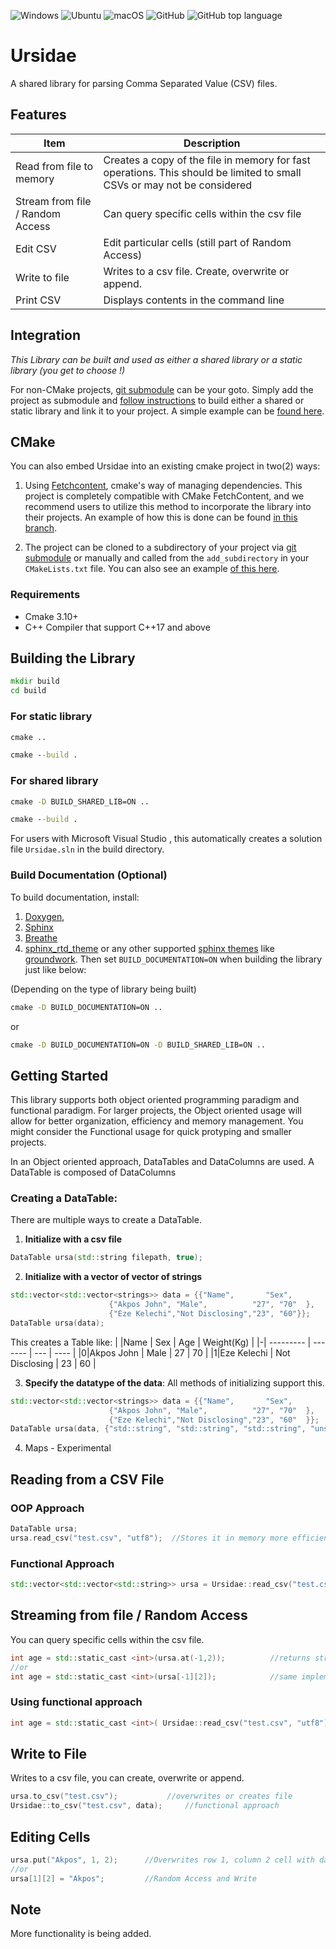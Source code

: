 ![Windows](https://github.com/uzoochogu/Ursidae/actions/workflows/windows.yml/badge.svg) 
![Ubuntu](https://github.com/uzoochogu/Ursidae/actions/workflows/ubuntu.yml/badge.svg) 
![macOS](https://github.com/uzoochogu/Ursidae/actions/workflows/macos.yml/badge.svg) 
![GitHub](https://img.shields.io/github/license/uzoochogu/Ursidae) 
![GitHub top language](https://img.shields.io/github/languages/top/uzoochogu/Ursidae) 
# Ursidae 
A shared library for parsing Comma Separated Value (CSV) files.

## Features

| Item                               | Description                                                                                                            |
| -----------                        | -----------                                                                                                            |
| Read from file to memory           | Creates a copy of the file in memory for fast operations. This should be limited to small CSVs or may not be considered|
| Stream from file / Random Access   | Can query specific cells within the csv file                                                                           |
|Edit CSV                            | Edit particular cells (still part of Random Access)                                                                    |
|Write to file                       |Writes to a csv file. Create, overwrite or append.                                                                      |
|Print CSV                           |Displays contents in the command line                                                                                   |


## Integration
*This Library can be built and used as either a shared library or a static library (you get to choose !)*

For non-CMake projects, [git submodule](https://git-scm.com/book/en/v2/Git-Tools-Submodules) can be your goto. Simply add the project as submodule and <a href="#building-the-library">follow instructions</a> to build either a shared or static library and link it to your project. A simple example can be [found here](https://github.com/uzoochogu/Ursidae/tree/examples).

## CMake
You can also embed Ursidae into an existing cmake project in two(2) ways:

1. Using [Fetchcontent](https://cmake.org/cmake/help/latest/module/FetchContent.html), cmake's way of managing dependencies. This project is completely compatible with CMake FetchContent, and we recommend users to utilize this method to incorporate the library into their projects. An example of how this is done can be found [in this branch](https://github.com/uzoochogu/Ursidae/tree/examples).

2. The project can be cloned to a subdirectory of your project via [git submodule](https://git-scm.com/book/en/v2/Git-Tools-Submodules) or manually and called from the `add_subdirectory` in your `CMakeLists.txt` file. You can also see an example [of this here](https://github.com/uzoochogu/Ursidae/tree/examples).
 

### Requirements
- Cmake 3.10+
- C++ Compiler that support C++17 and above

## Building the Library

```cmd
mkdir build
cd build
```

### For static library
```cmd
cmake ..
```
```cmd
cmake --build .
```

### For shared library 
```cmd
cmake -D BUILD_SHARED_LIB=ON ..
```
```cmd
cmake --build .
```
For users with Microsoft Visual Studio , this automatically creates a solution file `Ursidae.sln` in the build directory.

### Build Documentation (Optional)
To build documentation, install:
1. [Doxygen](https://www.doxygen.nl/download.html), 
2. [Sphinx](https://www.sphinx-doc.org/en/master/usage/installation.html) 
3. [Breathe](https://breathe.readthedocs.io/en/latest/)
4.  [sphinx_rtd_theme](https://github.com/rtfd/sphinx_rtd_theme) or any other supported [sphinx themes](https://sphinx-themes.org/) like [groundwork](https://sphinx-themes.org/sample-sites/groundwork-sphinx-theme/).
Then set `BUILD_DOCUMENTATION=ON` when building the library just like below: 

(Depending on the type of library being built) 

```cmd
cmake -D BUILD_DOCUMENTATION=ON ..
```
or

```cmd
cmake -D BUILD_DOCUMENTATION=ON -D BUILD_SHARED_LIB=ON ..
```
## Getting Started
This library supports both object oriented programming paradigm and functional paradigm. For larger projects, the Object oriented usage will allow for better organization, efficiency and memory management. You might consider the Functional usage for quick protyping and smaller projects.
<p>In an Object oriented approach, DataTables and DataColumns are used. A DataTable is composed of DataColumns</p>

### Creating a DataTable:
There are multiple ways to create a DataTable. 
1. **Initialize with a csv file**      
```c++
DataTable ursa(std::string filepath, true);              
```
2. **Initialize with a vector of vector of strings**
```c++
std::vector<std::vector<strings>> data = {{"Name",       "Sex",           "Age","Weight(Kg)"},
					  {"Akpos John", "Male",          "27", "70"  },
					  {"Eze Kelechi","Not Disclosing","23", "60"}}; 
DataTable ursa(data);
```
This creates a Table like:
| |Name 	| Sex            | Age | Weight(Kg) |
|-| ---------   | -------        | --- | ----       |
|0|Akpos John   | Male           | 27  | 70         |
|1|Eze Kelechi  | Not Disclosing | 23  | 60         |
        
3. **Specify the datatype of the data**: All methods of initializing support this.
```c++        
std::vector<std::vector<strings>> data = {{"Name",       "Sex",           "Age","Weight(Kg)"},
					  {"Akpos John", "Male",          "27", "70"  },
					  {"Eze Kelechi","Not Disclosing","23", "60"  }};
DataTable ursa(data, {"std::string", "std::string", "std::string", "unsigned int", "double" });
```
4. Maps - Experimental


## Reading from a CSV File
 
### OOP Approach 

```cpp
DataTable ursa;
ursa.read_csv("test.csv", "utf8");  //Stores it in memory more efficiently.
```
 
### Functional Approach 

```cpp
std::vector<std::vector<std::string>> ursa = Ursidae::read_csv("test.csv", "utf8")     //if you want to manipulate it yourself but less efficient.
```

## Streaming  from file / Random Access 
You can query specific cells within the csv file.
```cpp
int age = std::static_cast <int>(ursa.at(-1,2));          //returns string, converted to 23
//or
int age = std::static_cast <int>(ursa[-1][2]);            //same implementation as at()
```

### Using functional approach
```cpp
int age = std::static_cast <int>( Ursidae::read_csv("test.csv", "utf8")[-1][2]);     //23
```


## Write to File
Writes to a csv file, you can create, overwrite or append.
```cpp
ursa.to_csv("test.csv");	       //overwrites or creates file
Ursidae::to_csv("test.csv", data);     //functional approach
```

## Editing Cells
```cpp
ursa.put("Akpos", 1, 2);      //Overwrites row 1, column 2 cell with data; 
//or
ursa[1][2] = "Akpos";         //Random Access and Write
```

## Note
More functionality is being added.




